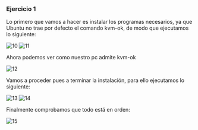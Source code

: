 ### Ejercicio 1
Lo primero que vamos a hacer es instalar los programas necesarios, ya que Ubuntu no trae por defecto el comando kvm-ok, de modo que ejecutamos lo siguiente:


![10](https://www.dropbox.com/s/7usgjg1pqbnkwir/5-1-001.png?dl=1)
![11](https://www.dropbox.com/s/sshdzrgais8otmd/5-1-002.png?dl=1)

Ahora podemos ver como nuestro pc admite kvm-ok

![12](https://www.dropbox.com/s/hdimweoeuhxsuky/5-1-000.png?dl=1)

Vamos a proceder pues a terminar la instalación, para ello ejecutamos lo siguiente:

![13](https://www.dropbox.com/s/2xm0krmlw34bfpi/5-1-003.png?dl=1)
![14](https://www.dropbox.com/s/d8cois019cxe7mf/5-1-004.png?dl=1)

Finalmente comprobamos que todo está en orden:

![15](https://www.dropbox.com/s/1ezkeus9hbjgl63/5-1-005.png?dl=1)
